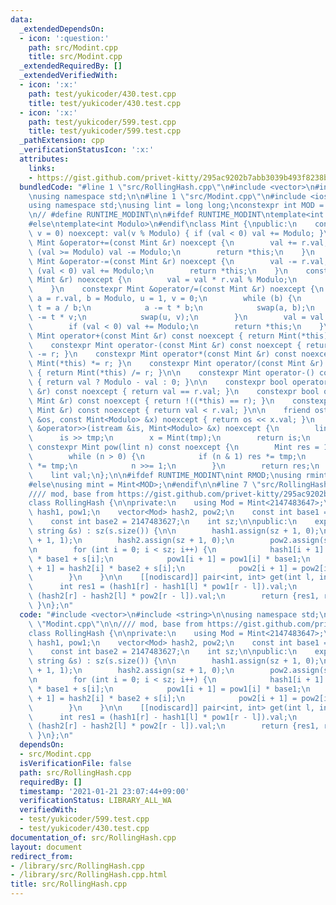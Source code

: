 ```yaml
---
data:
  _extendedDependsOn:
  - icon: ':question:'
    path: src/Modint.cpp
    title: src/Modint.cpp
  _extendedRequiredBy: []
  _extendedVerifiedWith:
  - icon: ':x:'
    path: test/yukicoder/430.test.cpp
    title: test/yukicoder/430.test.cpp
  - icon: ':x:'
    path: test/yukicoder/599.test.cpp
    title: test/yukicoder/599.test.cpp
  _pathExtension: cpp
  _verificationStatusIcon: ':x:'
  attributes:
    links:
    - https://gist.github.com/privet-kitty/295ac9202b7abb3039b493f8238bf40f
  bundledCode: "#line 1 \"src/RollingHash.cpp\"\n#include <vector>\n#include <string>\n\
    \nusing namespace std;\n\n#line 1 \"src/Modint.cpp\"\n#include <iostream>\n\n\
    using namespace std;\nusing lint = long long;\nconstexpr int MOD = 1000000007;\n\
    \n// #define RUNTIME_MODINT\n\n#ifdef RUNTIME_MODINT\ntemplate<int &Modulo>\n\
    #else\ntemplate<int Modulo>\n#endif\nclass Mint {\npublic:\n    constexpr Mint(lint\
    \ v = 0) noexcept: val(v % Modulo) { if (val < 0) val += Modulo; }\n\n    constexpr\
    \ Mint &operator+=(const Mint &r) noexcept {\n        val += r.val;\n        if\
    \ (val >= Modulo) val -= Modulo;\n        return *this;\n    }\n    constexpr\
    \ Mint &operator-=(const Mint &r) noexcept {\n        val -= r.val;\n        if\
    \ (val < 0) val += Modulo;\n        return *this;\n    }\n    constexpr Mint &operator*=(const\
    \ Mint &r) noexcept {\n        val = val * r.val % Modulo;\n        return *this;\n\
    \    }\n    constexpr Mint &operator/=(const Mint &r) noexcept {\n        lint\
    \ a = r.val, b = Modulo, u = 1, v = 0;\n        while (b) {\n            lint\
    \ t = a / b;\n            a -= t * b;\n            swap(a, b);\n            u\
    \ -= t * v;\n            swap(u, v);\n        }\n        val = val * u % Modulo;\n\
    \        if (val < 0) val += Modulo;\n        return *this;\n    }\n\n    constexpr\
    \ Mint operator+(const Mint &r) const noexcept { return Mint(*this) += r; }\n\
    \    constexpr Mint operator-(const Mint &r) const noexcept { return Mint(*this)\
    \ -= r; }\n    constexpr Mint operator*(const Mint &r) const noexcept { return\
    \ Mint(*this) *= r; }\n    constexpr Mint operator/(const Mint &r) const noexcept\
    \ { return Mint(*this) /= r; }\n\n    constexpr Mint operator-() const noexcept\
    \ { return val ? Modulo - val : 0; }\n\n    constexpr bool operator==(const Mint\
    \ &r) const noexcept { return val == r.val; }\n    constexpr bool operator!=(const\
    \ Mint &r) const noexcept { return !((*this) == r); }\n    constexpr bool operator<(const\
    \ Mint &r) const noexcept { return val < r.val; }\n\n    friend ostream &operator<<(ostream\
    \ &os, const Mint<Modulo> &x) noexcept { return os << x.val; }\n    friend istream\
    \ &operator>>(istream &is, Mint<Modulo> &x) noexcept {\n        lint tmp;\n  \
    \      is >> tmp;\n        x = Mint(tmp);\n        return is;\n    }\n\n    [[nodiscard]]\
    \ constexpr Mint pow(lint n) const noexcept {\n        Mint res = 1, tmp = val;\n\
    \        while (n > 0) {\n            if (n & 1) res *= tmp;\n            tmp\
    \ *= tmp;\n            n >>= 1;\n        }\n        return res;\n    }\nprivate:\n\
    \    lint val;\n};\n\n#ifdef RUNTIME_MODINT\nint RMOD;\nusing rmint = Mint<RMOD>;\n\
    #else\nusing mint = Mint<MOD>;\n#endif\n\n#line 7 \"src/RollingHash.cpp\"\n\n\
    //// mod, base from https://gist.github.com/privet-kitty/295ac9202b7abb3039b493f8238bf40f\n\
    class RollingHash {\n\nprivate:\n    using Mod = Mint<2147483647>;\n\n    vector<Mod>\
    \ hash1, pow1;\n    vector<Mod> hash2, pow2;\n    const int base1 = 2147483634;\n\
    \    const int base2 = 2147483627;\n    int sz;\n\npublic:\n    explicit RollingHash(const\
    \ string &s) : sz(s.size()) {\n\n        hash1.assign(sz + 1, 0);\n        pow1.assign(sz\
    \ + 1, 1);\n        hash2.assign(sz + 1, 0);\n        pow2.assign(sz + 1, 1);\n\
    \n        for (int i = 0; i < sz; i++) {\n            hash1[i + 1] = hash1[i]\
    \ * base1 + s[i];\n            pow1[i + 1] = pow1[i] * base1;\n            hash2[i\
    \ + 1] = hash2[i] * base2 + s[i];\n            pow2[i + 1] = pow2[i] * base2;\n\
    \        }\n    }\n\n    [[nodiscard]] pair<int, int> get(int l, int r) {\n  \
    \      int res1 = (hash1[r] - hash1[l] * pow1[r - l]).val;\n        int res2 =\
    \ (hash2[r] - hash2[l] * pow2[r - l]).val;\n        return {res1, res2};\n   \
    \ }\n};\n"
  code: "#include <vector>\n#include <string>\n\nusing namespace std;\n\n#include\
    \ \"Modint.cpp\"\n\n//// mod, base from https://gist.github.com/privet-kitty/295ac9202b7abb3039b493f8238bf40f\n\
    class RollingHash {\n\nprivate:\n    using Mod = Mint<2147483647>;\n\n    vector<Mod>\
    \ hash1, pow1;\n    vector<Mod> hash2, pow2;\n    const int base1 = 2147483634;\n\
    \    const int base2 = 2147483627;\n    int sz;\n\npublic:\n    explicit RollingHash(const\
    \ string &s) : sz(s.size()) {\n\n        hash1.assign(sz + 1, 0);\n        pow1.assign(sz\
    \ + 1, 1);\n        hash2.assign(sz + 1, 0);\n        pow2.assign(sz + 1, 1);\n\
    \n        for (int i = 0; i < sz; i++) {\n            hash1[i + 1] = hash1[i]\
    \ * base1 + s[i];\n            pow1[i + 1] = pow1[i] * base1;\n            hash2[i\
    \ + 1] = hash2[i] * base2 + s[i];\n            pow2[i + 1] = pow2[i] * base2;\n\
    \        }\n    }\n\n    [[nodiscard]] pair<int, int> get(int l, int r) {\n  \
    \      int res1 = (hash1[r] - hash1[l] * pow1[r - l]).val;\n        int res2 =\
    \ (hash2[r] - hash2[l] * pow2[r - l]).val;\n        return {res1, res2};\n   \
    \ }\n};\n"
  dependsOn:
  - src/Modint.cpp
  isVerificationFile: false
  path: src/RollingHash.cpp
  requiredBy: []
  timestamp: '2021-01-21 23:07:44+09:00'
  verificationStatus: LIBRARY_ALL_WA
  verifiedWith:
  - test/yukicoder/599.test.cpp
  - test/yukicoder/430.test.cpp
documentation_of: src/RollingHash.cpp
layout: document
redirect_from:
- /library/src/RollingHash.cpp
- /library/src/RollingHash.cpp.html
title: src/RollingHash.cpp
---
```

